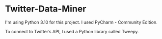 # Twitter-Data-Miner

I'm using Python 3.10 for this project. I used PyCharm - Community Edition.

To connect to Twitter’s API, I used a Python library called Tweepy.
